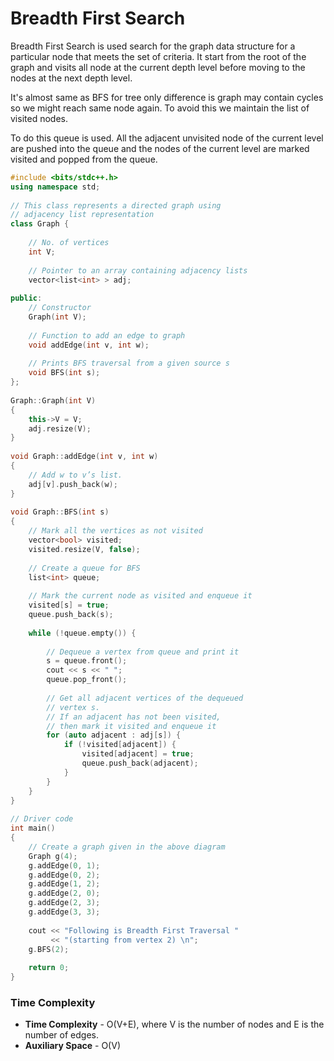 # Breadth First Search

Breadth First Search is used search for the graph data structure for a particular node that meets the set of criteria. It start from the root of the graph and visits all node at the current depth level before moving to the nodes at the next depth level.

It's almost same as BFS for tree only difference is graph may contain cycles so we might reach same node again. To avoid this we maintain the list of visited nodes.

To do this queue is used. All the adjacent unvisited node of the current level are pushed into the queue and the nodes of the current level are marked visited and popped from the queue.

```cpp
#include <bits/stdc++.h>
using namespace std;
 
// This class represents a directed graph using
// adjacency list representation
class Graph {
 
    // No. of vertices
    int V;
 
    // Pointer to an array containing adjacency lists
    vector<list<int> > adj;
 
public:
    // Constructor
    Graph(int V);
 
    // Function to add an edge to graph
    void addEdge(int v, int w);
 
    // Prints BFS traversal from a given source s
    void BFS(int s);
};
 
Graph::Graph(int V)
{
    this->V = V;
    adj.resize(V);
}
 
void Graph::addEdge(int v, int w)
{
    // Add w to v’s list.
    adj[v].push_back(w);
}
 
void Graph::BFS(int s)
{
    // Mark all the vertices as not visited
    vector<bool> visited;
    visited.resize(V, false);
 
    // Create a queue for BFS
    list<int> queue;
 
    // Mark the current node as visited and enqueue it
    visited[s] = true;
    queue.push_back(s);
 
    while (!queue.empty()) {
 
        // Dequeue a vertex from queue and print it
        s = queue.front();
        cout << s << " ";
        queue.pop_front();
 
        // Get all adjacent vertices of the dequeued
        // vertex s.
        // If an adjacent has not been visited,
        // then mark it visited and enqueue it
        for (auto adjacent : adj[s]) {
            if (!visited[adjacent]) {
                visited[adjacent] = true;
                queue.push_back(adjacent);
            }
        }
    }
}
 
// Driver code
int main()
{
    // Create a graph given in the above diagram
    Graph g(4);
    g.addEdge(0, 1);
    g.addEdge(0, 2);
    g.addEdge(1, 2);
    g.addEdge(2, 0);
    g.addEdge(2, 3);
    g.addEdge(3, 3);
 
    cout << "Following is Breadth First Traversal "
         << "(starting from vertex 2) \n";
    g.BFS(2);
 
    return 0;
}
```
### Time Complexity
- **Time Complexity** - O(V+E), where V is the number of nodes and E is the number of edges.
- **Auxiliary Space** - O(V)